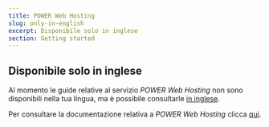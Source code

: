 ```yaml
---
title: POWER Web Hosting
slug: only-in-english
excerpt: Disponibile solo in inglese
section: Getting started
---
```


## Disponibile solo in inglese

Al momento le guide relative al servizio *POWER Web Hosting* non sono disponibili nella tua lingua, ma è possibile consultarle [in inglese](https://docs.ovh.com/gb/en/web-power/).

Per consultare la documentazione relativa a *POWER Web Hosting* clicca [qui](https://docs.ovh.com/gb/en/web-power/).
